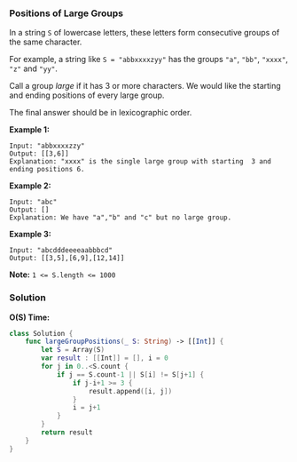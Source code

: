 
### Positions of Large Groups

In a string `S` of lowercase letters, these letters form consecutive groups of the same character.

For example, a string like `S = "abbxxxxzyy"` has the groups `"a"`, `"bb"`, `"xxxx"`, `"z"` and `"yy"`.

Call a group *large* if it has 3 or more characters.  We would like the starting and ending positions of every large group.

The final answer should be in lexicographic order.

__Example 1:__
```
Input: "abbxxxxzzy"
Output: [[3,6]]
Explanation: "xxxx" is the single large group with starting  3 and ending positions 6.
```
__Example 2:__
```
Input: "abc"
Output: []
Explanation: We have "a","b" and "c" but no large group.
```
__Example 3:__
```
Input: "abcdddeeeeaabbbcd"
Output: [[3,5],[6,9],[12,14]]
```

__Note:__  `1 <= S.length <= 1000`

### Solution
__O(S) Time:__
```Swift
class Solution {
    func largeGroupPositions(_ S: String) -> [[Int]] {
        let S = Array(S)
        var result : [[Int]] = [], i = 0
        for j in 0..<S.count {
            if j == S.count-1 || S[i] != S[j+1] {
                if j-i+1 >= 3 {
                    result.append([i, j])
                }
                i = j+1
            }
        }
        return result
    }
}
```